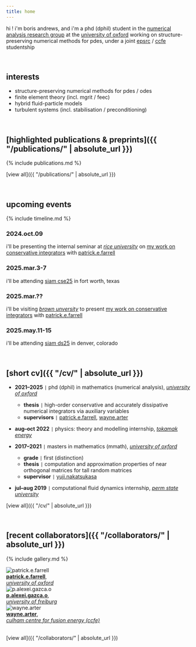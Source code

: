 ```yaml
---
title: home
---
```


hi ! i'm boris andrews, and i'm a phd (dphil) student in the [numerical analysis research group](https://www.maths.ox.ac.uk/groups/numerical-analysis) at the [university of oxford](https://www.maths.ox.ac.uk/) working on structure-preserving numerical methods for pdes, under a joint [epsrc](https://www.ukri.org/councils/epsrc/) / [ccfe](https://ccfe.ukaea.uk/) studentship

<br>

## interests

- structure-preserving numerical methods for pdes / odes
- finite element theory (incl. mgrit / feec)
- hybrid fluid-particle models
- turbulent systems (incl. stabilisation / preconditioning)

<br>

## [highlighted publications & preprints]({{ "/publications/" | absolute_url }})

{% include publications.md %}

[view all]({{ "/publications/" | absolute_url }})

<br>

## upcoming events

{% include timeline.md %}

<div class="timeline">
  <div class="outer">
    <div class="card">
      <div class="info">
        <h3 class="title">2024.oct.09</h3>
        <p>i'll be presenting the internal seminar at <em><a href="https://mathweb.rice.edu/">rice university</a></em> on <a href="publications/sp-schemes/index.md">my work on conservative integrators</a> with <a href="https://pefarrell.org/">patrick.e.farrell</a></p>
      </div>
    </div>
    <div class="card">
      <div class="info">
        <h3 class="title">2025.mar.3-7</h3>
        <p>i'll be attending <a href="https://www.siam.org/conferences-events/siam-conferences/cse25/">siam cse25</a> in <e>fort worth, texas</e></p>
      </div>
    </div>
    <div class="card">
      <div class="info">
        <h3 class="title">2025.mar.??</h3>
        <p>i'll be visiting <em><a href="https://sites.brown.edu/scientific-computing/">brown unversity</a></em> to present <a href="publications/sp-schemes/index.md">my work on conservative integrators</a> with <a href="https://pefarrell.org/">patrick.e.farrell</a></p>
      </div>
    </div>
    <div class="card">
      <div class="info">
        <h3 class="title">2025.may.11-15</h3>
        <p>i'll be attending <a href="https://www.siam.org/conferences-events/siam-conferences/ds25/">siam ds25</a> in <e>denver, colorado</e></p>
      </div>
    </div>
  </div>
</div>

<br>

## [short cv]({{ "/cv/" | absolute_url }})

- **2021–2025** <code>&#124;</code> phd (dphil) in mathematics (numerical analysis), [*university of oxford*](https://www.maths.ox.ac.uk/)
    - **thesis** <code>&#124;</code> high-order conservative and accurately dissipative numerical integrators via auxiliary variables
    - **supervisors** <code>&#124;</code> [patrick.e.farrell](https://pefarrell.org/), [wayne.arter](https://www.linkedin.com/in/wayne-arter-86375211/)
- **aug–oct 2022** <code>&#124;</code> physics: theory and modelling internship, [*tokamak energy*](https://tokamakenergy.com/)
  
- **2017–2021** <code>&#124;</code> masters in mathematics (mmath), [*university of oxford*](https://www.maths.ox.ac.uk/)
    - **grade** <code>&#124;</code> first (distinction)
    - **thesis** <code>&#124;</code> computation and approximation properties of near orthogonal matrices for tall random matrices
    - **supervisor** <code>&#124;</code> [yuji.nakatsukasa](https://people.maths.ox.ac.uk/nakatsukasa/)
- **jul–aug 2019** <code>&#124;</code> computational fluid dynamics internship, [*perm state university*](http://en.psu.ru/)

[view all]({{ "/cv/" | absolute_url }})

<br>

## [recent collaborators]({{ "/collaborators/" | absolute_url }})

{% include gallery.md %}

<div class="gallery">
    <div class="gallery-item">
        <img src="{{ '/assets/img/collaborators/patrick.jpg' | relative_url }}" alt="patrick.e.farrell">
        <div class="caption"><a href="https://pefarrell.org/"><strong>patrick.e.farrell</strong></a>, <br> <a href="https://www.maths.ox.ac.uk/"><em>university of oxford</em></a>
    </div>
    </div>
    <div class="gallery-item">
        <img src="{{ '/assets/img/collaborators/alexei.jpeg' | relative_url }}" alt="p.alexei.gazca.o">
        <div class="caption"><a href="https://gazcaorozco.github.io/home/"><strong>p.alexei.gazca.o</strong></a>, <br> <a href="https://www.math.uni-freiburg.de/index.html"><em>university of freiburg</em></a>
    </div>
    <div class="gallery-item">
        <img src="{{ '/assets/img/collaborators/wayne.jpeg' | relative_url }}" alt="wayne.arter">
        <div class="caption"><a href="https://www.linkedin.com/in/wayne-arter-86375211/"><strong>wayne.arter</strong></a>, <br> <a href="https://ccfe.ukaea.uk/"><em>culham centre for fusion energy (ccfe)</em></a>
    </div>
</div>

<br>

[view all]({{ "/collaborators/" | absolute_url }})
